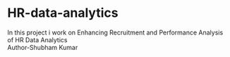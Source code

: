 # HR-data-analytics
In this project i work on Enhancing Recruitment and Performance Analysis of HR Data Analytics 
<br>
Author-Shubham Kumar

